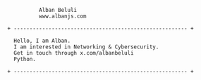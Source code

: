 
              Alban Beluli
              www.albanjs.com

    + ------------------------------------------------------- +
    
      Hello, I am Alban.
      I am interested in Networking & Cybersecurity.
      Get in touch through x.com/albanbeluli
      Python.

    + ------------------------------------------------------- +

